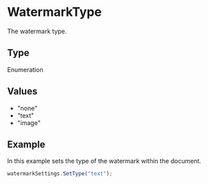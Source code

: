 # WatermarkType

The watermark type.

## Type

Enumeration

## Values

- "none"
- "text"
- "image"


## Example

In this example sets the type of the watermark within the document.

```javascript editor-docx
watermarkSettings.SetType("text");
```
